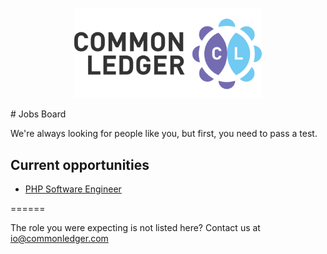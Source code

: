 <p align="center">
<img width="300" src="https://raw.githubusercontent.com/commonledger/jobs/master/assets/img/common-ledger-logo.png" alt="Common Ledger Logo"/>
</p>
# Jobs Board

We're always looking for people like you, but first, you need to pass a test.

## Current opportunities

* [PHP Software Engineer](/software-engineer)

======

The role you were expecting is not listed here? Contact us at io@commonledger.com
